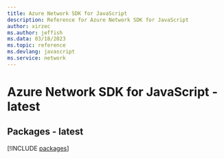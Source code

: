 ```yaml
---
title: Azure Network SDK for JavaScript
description: Reference for Azure Network SDK for JavaScript
author: xirzec
ms.author: jeffish
ms.data: 03/18/2023
ms.topic: reference
ms.devlang: javascript
ms.service: network
---
```

# Azure Network SDK for JavaScript - latest
## Packages - latest
[!INCLUDE [packages](network-index.md)]